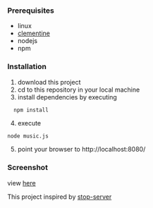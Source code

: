 
### Prerequisites
- linux
- [clementine](https://www.clementine-player.org/)
- nodejs
- npm

### Installation
1. download this project
2. cd to this repository in your local machine
3. install dependencies by executing
```sh
  npm install
```
4. execute
```
node music.js
```
5. point your browser to http://localhost:8080/

### Screenshot
view [here](https://i.imgur.com/tLGnfPy.png)

This project inspired by [stop-server](https://github.com/typicode/stop-server)
